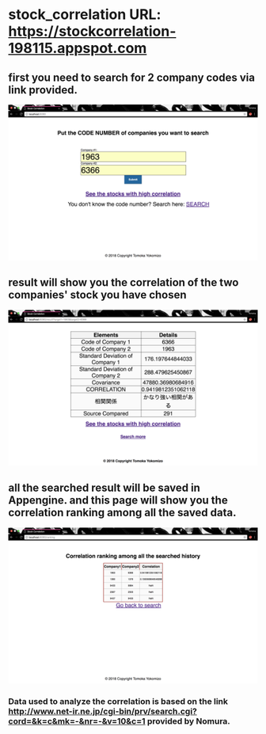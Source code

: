 # stock_correlation URL: https://stockcorrelation-198115.appspot.com

## first you need to search for 2 company codes via link provided.

![alt text](screenshots/index.png "this is the index page")

## result will show you the correlation of the two companies' stock you have chosen

![alt text](screenshots/result.png "this is the result page")


## all the searched result will be saved in Appengine. and this page will show you the correlation ranking among all the saved data.

![alt text](screenshots/ranking.png "this is the ranking page")

### Data used to analyze the correlation is based on the link http://www.net-ir.ne.jp/cgi-bin/prv/search.cgi?cord=&k=c&mk=-&nr=-&v=10&c=1 provided by Nomura.

